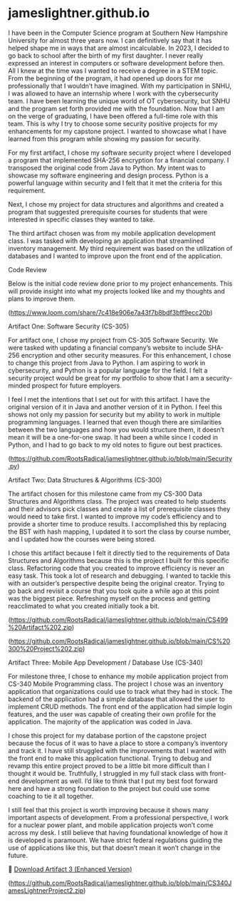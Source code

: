 # jameslightner.github.io

I have been in the Computer Science program at Southern New Hampshire University for almost three years now. I can definitively say that it has helped shape me in ways that are almost incalculable. In 2023, I decided to go back to school after the birth of my first daughter. I never really expressed an interest in computers or software development before then. All I knew at the time was I wanted to receive a degree in a STEM topic. From the beginning of the program, it had opened up doors for me professionally that I wouldn’t have imagined. With my participation in SNHU, I was allowed to have an internship where I work with the cybersecurity team. I have been learning the unique world of OT cybersecurity, but SNHU and the program set forth provided me with the foundation. Now that I am on the verge of graduating, I have been offered a full-time role with this team. This is why I try to choose some security positive projects for my enhancements for my capstone project. I wanted to showcase what I have learned from this program while showing my passion for security.

For my first artifact, I chose my software security project where I developed a program that implemented SHA-256 encryption for a financial company. I transposed the original code from Java to Python. My intent was to showcase my software engineering and design process. Python is a powerful language within security and I felt that it met the criteria for this requirement.

Next, I chose my project for data structures and algorithms and created a program that suggested prerequisite courses for students that were interested in specific classes they wanted to take.

The third artifact chosen was from my mobile application development class. I was tasked with developing an application that streamlined inventory management. My third requirement was based on the utilization of databases and I wanted to improve upon the front end of the application.

Code Review

Below is the initial code review done prior to my project enhancements. This will provide insight into what my projects looked like and my thoughts and plans to improve them.

(https://www.loom.com/share/7c418e906e7a43f7b8bdf3bff9ecc20b)

Artifact One: Software Security (CS-305)

For artifact one, I chose my project from CS-305 Software Security. We were tasked with updating a financial company’s website to include SHA-256 encryption and other security measures. For this enhancement, I chose to change this project from Java to Python. I am aspiring to work in cybersecurity, and Python is a popular language for the field. I felt a security project would be great for my portfolio to show that I am a security-minded prospect for future employers.

I feel I met the intentions that I set out for with this artifact. I have the original version of it in Java and another version of it in Python. I feel this shows not only my passion for security but my ability to work in multiple programming languages. I learned that even though there are similarities between the two languages and how you would structure them, it doesn’t mean it will be a one-for-one swap. It had been a while since I coded in Python, and I had to go back to my old notes to figure out best practices.

(https://github.com/RootsRadical/jameslightner.github.io/blob/main/Security.py)

Artifact Two: Data Structures & Algorithms (CS-300)

The artifact chosen for this milestone came from my CS-300 Data Structures and Algorithms class. The project was created to help students and their advisors pick classes and create a list of prerequisite classes they would need to take first. I wanted to improve my code’s efficiency and to provide a shorter time to produce results. I accomplished this by replacing the BST with hash mapping, I updated it to sort the class by course number, and I updated how the courses were being stored.

I chose this artifact because I felt it directly tied to the requirements of Data Structures and Algorithms because this is the project I built for this specific class. Refactoring code that you created to improve efficiency is never an easy task. This took a lot of research and debugging. I wanted to tackle this with an outsider’s perspective despite being the original creator. Trying to go back and revisit a course that you took quite a while ago at this point was the biggest piece. Refreshing myself on the process and getting reacclimated to what you created initially took a bit.

(https://github.com/RootsRadical/jameslightner.github.io/blob/main/CS499%20Artifact%202.zip)

(https://github.com/RootsRadical/jameslightner.github.io/blob/main/CS%20300%20Project%202.zip)

Artifact Three: Mobile App Development / Database Use (CS-340)

For milestone three, I chose to enhance my mobile application project from CS-340 Mobile Programming class. The project I chose was an inventory application that organizations could use to track what they had in stock. The backend of the application had a simple database that allowed the user to implement CRUD methods. The front end of the application had simple login features, and the user was capable of creating their own profile for the application. The majority of the application was coded in Java.

I chose this project for my database portion of the capstone project because the focus of it was to have a place to store a company’s inventory and track it. I have still struggled with the improvements that I wanted with the front end to make this application functional. Trying to debug and revamp this entire project proved to be a little bit more difficult than I thought it would be. Truthfully, I struggled in my full stack class with front-end development as well. I’d like to think that I put my best foot forward here and have a strong foundation to the project but could use some coaching to tie it all together.

I still feel that this project is worth improving because it shows many important aspects of development. From a professional perspective, I work for a nuclear power plant, and mobile application projects won’t come across my desk. I still believe that having foundational knowledge of how it is developed is paramount. We have strict federal regulations guiding the use of applications like this, but that doesn’t mean it won’t change in the future.

🔗 [Download Artifact 3 (Enhanced Version)](https://github.com/RootsRadical/jameslightner.github.io/blob/main/CS499CapstoneArtifact3.zip)

(https://github.com/RootsRadical/jameslightner.github.io/blob/main/CS340JamesLightnerProject2.zip)
